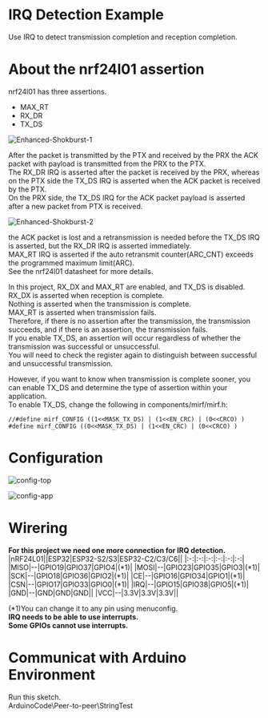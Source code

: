 # IRQ Detection Example   
Use IRQ to detect transmission completion and reception completion.   

# About the nrf24l01 assertion

nrf24l01 has three assertions.   
- MAX_RT   
- RX_DR   
- TX_DS   

![Enhanced-Shokburst-1](https://user-images.githubusercontent.com/6020549/216748353-9028e1c9-0ec3-45fa-a13e-bfeabb42db86.jpg)

After the packet is transmitted by the PTX and received by the PRX the ACK packet with payload is transmitted from the PRX to the PTX.   
The RX_DR IRQ is asserted after the packet is received by the PRX, whereas on the PTX side the TX_DS IRQ is asserted when the ACK packet is received by the PTX.   
On the PRX side, the TX_DS IRQ for the ACK packet payload is asserted after a new packet from PTX is received.   

![Enhanced-Shokburst-2](https://user-images.githubusercontent.com/6020549/216748358-5264affc-6f7c-4f44-b8b8-23e0e30ddef1.jpg)

the ACK packet is lost and a retransmission is needed before the TX_DS IRQ is asserted, but the RX_DR IRQ is asserted immediately.   
MAX_RT IRQ is asserted if the auto retransmit counter(ARC_CNT) exceeds the programmed maximum limit(ARC).   
See the nrf24l01 datasheet for more details.   

In this project, RX_DX and MAX_RT are enabled, and TX_DS is disabled.   
RX_DX is asserted when reception is complete.   
Nothing is asserted when the transmission is complete.   
MAX_RT is asserted when transmission fails.   
Therefore, if there is no assertion after the transmission, the transmission succeeds, and if there is an assertion, the transmission fails.   
If you enable TX_DS, an assertion will occur regardless of whether the transmission was successful or unsuccessful.   
You will need to check the register again to distinguish between successful and unsuccessful transmission.   

However, if you want to know when transmission is complete sooner, you can enable TX_DS and determine the type of assertion within your application.   
To enable TX_DS, change the following in components/mirf/mirf.h:   
```
//#define mirf_CONFIG ((1<<MASK_TX_DS) | (1<<EN_CRC) | (0<<CRCO) )
#define mirf_CONFIG ((0<<MASK_TX_DS) | (1<<EN_CRC) | (0<<CRCO) )
```

# Configuration   

![config-top](https://github.com/nopnop2002/esp-idf-mirf/assets/6020549/3aabd6f8-7477-4b71-b6c4-950d18402a87)

![config-app](https://github.com/nopnop2002/esp-idf-mirf/assets/6020549/01c6e755-05b1-43e7-90d5-c0eb063f5b82)

# Wirering
__For this project we need one more connection for IRQ detection.__   
|nRF24L01||ESP32|ESP32-S2/S3|ESP32-C2/C3/C6||
|:-:|:-:|:-:|:-:|:-:|:-:|
|MISO|--|GPIO19|GPIO37|GPIO4|(*1)|
|MOSI|--|GPIO23|GPIO35|GPIO3|(*1)|
|SCK|--|GPIO18|GPIO36|GPIO2|(*1)|
|CE|--|GPIO16|GPIO34|GPIO1|(*1)|
|CSN|--|GPIO17|GPIO33|GPIO0|(*1)|
|IRQ|--|GPIO15|GPIO38|GPIO5|(*1)|
|GND|--|GND|GND|GND||
|VCC|--|3.3V|3.3V|3.3V||

(*1)You can change it to any pin using menuconfig.   
__IRQ needs to be able to use interrupts.__   
__Some GPIOs cannot use interrupts.__   

# Communicat with Arduino Environment   
Run this sketch.   
ArduinoCode\Peer-to-peer\StringTest   
